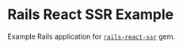 # Rails React SSR Example

Example Rails application for [`rails-react-ssr`](https://github.com/jefawks3/rails-react-ssr) gem.